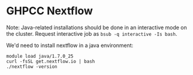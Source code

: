 
# GHPCC Nextflow


Note: Java-related installations should be done in an interactive mode on the cluster. Request interactive job as ```bsub -q interactive -Is bash```.


We'd need to install nextflow in a java environment:
```
module load java/1.7.0_25
curl -fsSL get.nextflow.io | bash
./nextflow -version
```

